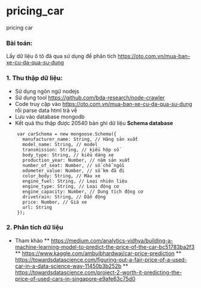 # pricing_car
pricing car

### Bài toán:
Lấy dữ liệu ô tô đã qua sử dụng để phân tích https://oto.com.vn/mua-ban-xe-cu-da-qua-su-dung

### 1. Thu thập dữ liệu:
* Sử dụng ngôn ngữ nodejs
* Sử dụng tool https://github.com/bda-research/node-crawler
* Code truy cập vào https://oto.com.vn/mua-ban-xe-cu-da-qua-su-dung rồi parse data html trả về
* Lưu vào database mongodb
* Kết quả thu thập được 20540 bản ghi dữ liệu
**Schema database**
```nodejs	
	var carSchema = new mongoose.Schema({
	  manufacturer_name: String, // Hãng sản xuất
	  model_name: String, // model
	  transmission: String, // kiểu hộp số
	  body_type: String, // kiểu dáng xe
	  production_year: Number, // năm sản xuất
	  number_of_seat: Number, // số chỗ ngồi
	  odometer_value: Number, // số km đã đi
	  color_body: String, // Màu xe
	  engine_fuel: String, // Loại nhiên liệu
	  engine_type: String, // Loại động cơ
	  engine_capacity: Number, // Dung tích động cơ
	  drivetrain: String, // Dẫn động
	  price: Number, // Giá xe
	  url: String
	});
```

### 2. Phân tích dữ liệu
* Tham khảo
** https://medium.com/analytics-vidhya/building-a-machine-learning-model-to-predict-the-price-of-the-car-bc51783ba2f3
** https://www.kaggle.com/ambujbhardwaj/car-price-prediction
** https://towardsdatascience.com/figuring-out-a-fair-price-of-a-used-car-in-a-data-science-way-11450b3b252b
** https://towardsdatascience.com/project-2-worth-it-predicting-the-price-of-used-cars-in-singapore-e9afe63c75d0